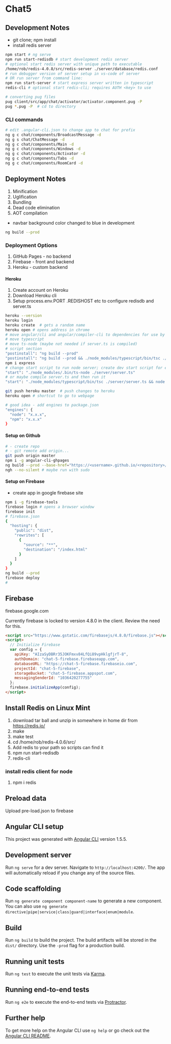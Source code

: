 # Chat5

## Development Notes

- git clone; npm install
- install redis server
```bash
npm start # ng serve
npm run start-redisdb # start development redis server
# optional start redis server with unique path to executable
/home/rob/redis-4.0.8/src/redis-server ./server/database/redis.conf
# run debugger version of server setup in vs-code of server
# OR run server from command line:
npm run start-server # start express server written in typescript
redis-cli # optional start redis-cli; requires AUTH <key> to use

# converting pug files
pug client/src/app/chat/activator/activator.component.pug -P
pug *.pug -P  # cd to directory
```

### CLI commands
```bash
# edit .angular-cli.json to change app to chat for prefix
ng g c chat/components/BroadcastMessage -d
ng g s chat/ChatMessage -d
ng g c chat/components/Main -d
ng g c chat/components/Windows -d
ng g c chat/components/Activator -d
ng g c chat/components/Tabs -d
ng g c chat/components/RoomCard -d
```

## Deployment Notes

1. Minification
2. Uglification
3. Bundling
4. Dead code elimination
5. AOT compilation

- navbar background color changed to blue in development
```bash
ng build --prod
```

### Deployment Options
1. GitHub Pages - no backend
2. Firebase - front and backend
3. Heroku - custom backend

#### Heroku
1. Create account on Heroku
2. Download Heroku cli
3. Setup process.env.PORT .REDISHOST etc to configure redisdb and server.ts

```bash
heroku --version
heroku login
heroku create  # gets a random name
heroku open # opens address in chrome
# move angular/cli and angular/compiler-cli to dependencies for use by heroku
# move typescript
# move ts-node (maybe not needed if server.ts is compiled)
# script section
"postinstall": "ng build --prod"
"postinstall": "ng build --prod && ./node_modules/typescript/bin/tsc ./server/server.ts"
npm i express
# change start script to run node server; create dev start script for existing start
"start": "./node_modules/.bin/ts-node ./server/server.ts"
# or maybe compile server.ts and then run it
"start": "./node_modules/typescript/bin/tsc ./server/server.ts && node server.js"

git push heroku master  # push changes to heroku
heroku open # shortcut to go to webpage

# good idea - add engines to package.json
"engines": {
  "node": "x.x.x",
  "npm": "x.x.x"
}
```
#### Setup on Github
```bash
# - create repo
# - git remote add origin...
git push origin master
npm i -g angular-cli-ghpages
ng build --prod --base-href="https://<username>.github.io/<repository>/" # trailing / important
ngh --no-silent # maybe run with sudo
```

#### Setup on Firebase
- create app in google firebase site
```bash
npm i -g firebase-tools
firebase login # opens a browser window
firebase init
# firebase.json
{
  "hosting": {
    "public": "dist",
    "rewrites": [
      {
        "source": "**",
        "destination": "/index.html"
      }
    ]
  }
}
ng build --prod
firebase deploy
#
```


## Firebase

firebase.google.com

Currently firebase is locked to version 4.8.0 in the client. Review the need for this.

```html
<script src="https://www.gstatic.com/firebasejs/4.8.0/firebase.js"></script>
<script>
  // Initialize Firebase
  var config = {
    apiKey: "AIzaSyDBRr35JOKFmxv84LfQi89vpHklgfjrT-8",
    authDomain: "chat-5-firebase.firebaseapp.com",
    databaseURL: "https://chat-5-firebase.firebaseio.com",
    projectId: "chat-5-firebase",
    storageBucket: "chat-5-firebase.appspot.com",
    messagingSenderId: "1036420277755"
  };
  firebase.initializeApp(config);
</script>
```

## Install Redis on Linux Mint

1. download tar ball and unzip in somewhere in home dir from https://redis.io/
2. make
3. make test
4. cd /home/rob/redis-4.0.6/src/
6. Add redis to your path so scripts can find it
5. npm run start-redisdb
5. redis-cli

### install redis client for node
1. npm i redis

## Preload data
Upload pre-load.json to firebase

## Angular CLI setup

This project was generated with [Angular CLI](https://github.com/angular/angular-cli) version 1.5.5.

## Development server

Run `ng serve` for a dev server. Navigate to `http://localhost:4200/`. The app will automatically reload if you change any of the source files.

## Code scaffolding

Run `ng generate component component-name` to generate a new component. You can also use `ng generate directive|pipe|service|class|guard|interface|enum|module`.

## Build

Run `ng build` to build the project. The build artifacts will be stored in the `dist/` directory. Use the `-prod` flag for a production build.

## Running unit tests

Run `ng test` to execute the unit tests via [Karma](https://karma-runner.github.io).

## Running end-to-end tests

Run `ng e2e` to execute the end-to-end tests via [Protractor](http://www.protractortest.org/).

## Further help

To get more help on the Angular CLI use `ng help` or go check out the [Angular CLI README](https://github.com/angular/angular-cli/blob/master/README.md).
